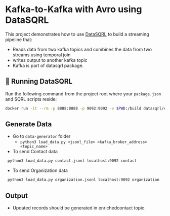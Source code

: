 # Kafka-to-Kafka with Avro using DataSQRL

This project demonstrates how to use [DataSQRL](https://datasqrl.com) to build a streaming pipeline that:

- Reads data from two kafka topics and combines the data from two streams using temporal join
- writes output to another kafka topic
- Kafka is part of datasqrl package.



## 🐳 Running DataSQRL

Run the following command from the project root where your `package.json` and SQRL scripts reside:

```bash
docker run -it --rm -p 8888:8888 -p 9092:9092 -v $PWD:/build datasqrl/cmd:0.7.0 run -c package.json
```

## Generate Data

* Go to `data-generator` folder 
  * `python3 load_data.py <jsonl_file> <kafka_broker_address> <topic_name>`
* To send Contact data
```bash
 python3 load_data.py contact.jsonl localhost:9092 contact
```
* To send Organization data
```bash
 python3 load_data.py organization.jsonl localhost:9092 organization
```


## Output

* Updated records should be generated in enrichedcontact topic. 
